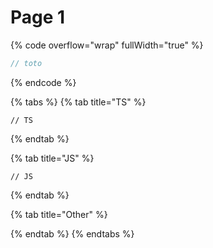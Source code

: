 # Page 1

{% code overflow="wrap" fullWidth="true" %}
```javascript
// toto
```
{% endcode %}

{% tabs %}
{% tab title="TS" %}
```
// TS
```
{% endtab %}

{% tab title="JS" %}
```
// JS
```
{% endtab %}

{% tab title="Other" %}

{% endtab %}
{% endtabs %}
